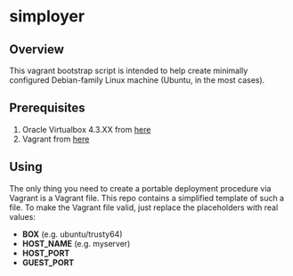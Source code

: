 simployer
=========

## Overview

This vagrant bootstrap script is intended to help create minimally configured Debian-family Linux machine (Ubuntu, in the most cases).

## Prerequisites
  
  1. Oracle Virtualbox 4.3.XX from [here](https://www.virtualbox.org/wiki/Downloads)
  2. Vagrant from [here](https://www.vagrantup.com/downloads.html)

## Using

The only thing you need to create a portable deployment procedure via Vagrant is a Vagrant file. This repo contains a simplified template of such a file.
To make the Vagrant file valid, just replace the placeholders with real values:

* __BOX__ (e.g. ubuntu/trusty64)
* __HOST_NAME__ (e.g. myserver)
* __HOST_PORT__
* __GUEST_PORT__